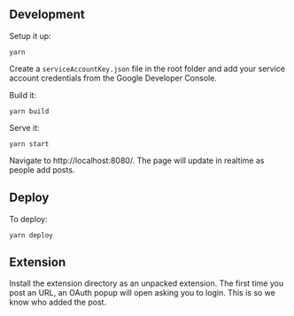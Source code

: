 ## Development

Setup it up:

```
yarn
```

Create a `serviceAccountKey.json` file in the root folder and add your service
account credentials from the Google Developer Console.

Build it:

```
yarn build
```

Serve it:

```
yarn start
```

Navigate to http://localhost:8080/. The page will update in realtime as people
add posts.

## Deploy

To deploy:

```
yarn deploy
```

## Extension

Install the extension directory as an unpacked extension. The first time you
post an URL, an OAuth popup will open asking you to login. This is so we know
who added the post.
